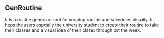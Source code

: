 ## GenRoutine

It is a routine generator tool for creating routine and schedules visually. It heps the users espcially the university student to create their routine to take their classes and a visual idea of their clsses through out the week.
